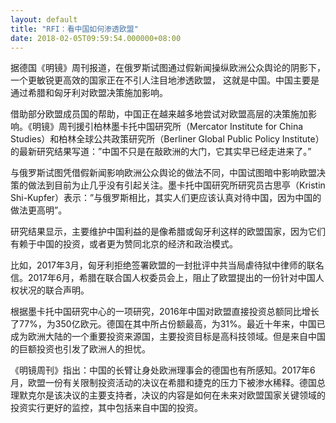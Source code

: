 ```yaml
---
layout: default
title: "RFI：看中国如何渗透欧盟"
date: 2018-02-05T09:59:54.000000+08:00
---
```


据德国《明镜》周刊报道，在俄罗斯试图通过假新闻操纵欧洲公众舆论的阴影下，一个更敏锐更高效的国家正在不引人注目地渗透欧盟， 这就是中国。中国主要是通过希腊和匈牙利对欧盟决策施加影响。

借助部分欧盟成员国的帮助，中国正在越来越多地尝试对欧盟高层的决策施加影响。《明镜》周刊援引柏林墨卡托中国研究所（Mercator Institute for China Studies）和柏林全球公共政策研究所（Berliner Global Public Policy Institute）的最新研究结果写道：”中国不只是在敲欧洲的大门，它其实早已经走进来了。”

与俄罗斯试图凭借假新闻影响欧洲公众舆论的做法不同，中国试图暗中影响欧盟决策的做法到目前为止几乎没有引起关注。墨卡托中国研究所研究员古思亭（Kristin Shi-Kupfer）表示：”与俄罗斯相比，其实人们更应该认真对待中国，因为中国的做法更高明”。

研究结果显示，主要维护中国利益的是像希腊或匈牙利这样的欧盟国家，因为它们有赖于中国的投资，或者更为赞同北京的经济和政治模式。

比如，2017年3月，匈牙利拒绝签署欧盟的一封批评中共当局虐待狱中律师的联名信。2017年6月，希腊在联合国人权委员会上，阻止了欧盟提出的一份针对中国人权状况的联合声明。

根据墨卡托中国研究中心的一项研究，2016年中国对欧盟直接投资总额同比增长了77%，为350亿欧元。德国在其中所占份额最高，为31%。最近十年来，中国已成为欧洲大陆的一个重要投资来源国，主要投资目标是高科技领域。但是来自中国的巨额投资也引发了欧洲人的担忧。

《明镜周刊》指出：中国的长臂让身处欧洲理事会的德国也有所感知。2017年6月，欧盟一份有关限制投资活动的决议在希腊和捷克的压力下被渗水稀释。德国总理默克尔是该决议的主要支持者，决议的内容是如何在未来对欧盟国家关键领域的投资实行更好的监控，其中包括来自中国的投资。

